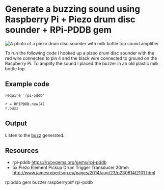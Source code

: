 # Generate a buzzing sound using Raspberry Pi + Piezo drum disc sounder + RPi-PDDB gem

![A photo of a piezo drum disc sounder with milk bottle top sound amplifier](http://www.jamesrobertson.eu/r/images/2016/feb/18/piezo-buzzer.jpg)

To run the following code I hooked up a pizeo drum disc sounder with the red wire connected to pin 4 and the black wire connected to ground on the Raspberry Pi. To amplify the sound I placed the buzzer in an old plastic milk bottle top.

## Example code

    require 'rpi-pddb'

    r = RPiPDDB.new(4)
    r.buzz

## Output

Listen to the [buzz](http://www.jamesrobertson.eu/audio/2016/feb/18/buzzer.html) generated.

## Resources

* rpi-pddb https://rubygems.org/gems/rpi-pddb
* 5x Piezo Element Pickup Drum Trigger Transducer 20mm http://www.jamesrobertson.eu/pages/2014/aug/23/p230814t2101.html

rpipddb gem buzzer raspberrypi# rpi-pddb
